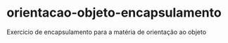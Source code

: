# orientacao-objeto-encapsulamento
Exercicio de encapsulamento para a matéria de orientação ao objeto
